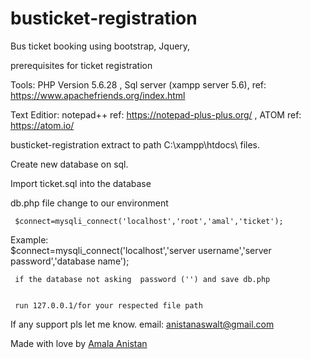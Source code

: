 # busticket-registration
Bus ticket booking using bootstrap, Jquery, 

prerequisites for ticket registration

Tools: PHP Version 5.6.28 , Sql server (xampp server 5.6),
  ref: https://www.apachefriends.org/index.html

Text Editior: notepad++
   ref:  https://notepad-plus-plus.org/ 
  , ATOM ref:  https://atom.io/

busticket-registration extract to path C:\xampp\htdocs\ files.

  Create new database on sql.

  Import ticket.sql into the database

  db.php file change to our environment 

     $connect=mysqli_connect('localhost','root','amal','ticket');
     
   Example:  
      $connect=mysqli_connect('localhost','server username','server password','database name');

     if the database not asking  password ('') and save db.php
     
     
     run 127.0.0.1/for your respected file path
     
  If any support pls let me know. email: anistanaswalt@gmail.com
   
  Made with love by  <a target="_blank" href="https://www.google.co.in/search?q=amala+anistan&rlz=1C1CHZL_enIN756IN756&oq=amala+anistan&aqs=chrome..69i57.4806j0j7&sourceid=chrome&ie=UTF-8"> Amala Anistan</a>
  
